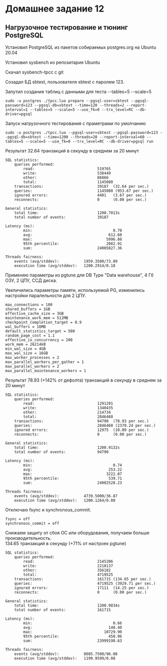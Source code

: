 # Домашнее задание 12
## Нагрузочное тестирование и тюнинг PostgreSQL

Установил PostgreSQL из пакетов собираемых postgres.org на Ubuntu 20.04  

Установил sysbench из репозитария Ubuntu  

Скачал sysbench-tpcc с git  

Созадал БД sbtest, пользователя sbtest с паролем 123.  

Запутил создание таблиц с данными для теста --tables=5 --scale=5

    sudo -u postgres ./tpcc.lua prepare --pgsql-user=sbtest --pgsql-password=123 --pgsql-db=sbtest --time=120 --threads=2 --report-interval=1 --tables=5 --scale=5 --use_fk=0 --trx_level=RC --db-driver=pgsql

Запуск нагрузочного тестирования с праметрами по умолчанию  

    sudo -u postgres ./tpcc.lua --pgsql-user=sbtest --pgsql-password=123 --pgsql-db=sbtest --time=1200 --threads=20 --report-interval=60 --tables=5 --scale=5 --use_fk=0 --trx_level=RC --db-driver=pgsql run

Результат 32.64 транзакций в секунду в среднем за 20 минут  

    SQL statistics:
        queries performed:
            read:                            519765
            write:                           538449
            other:                           86866
            total:                           1145080
        transactions:                        39187  (32.64 per sec.)
        queries:                             1145080 (953.67 per sec.)
        ignored errors:                      4401   (3.67 per sec.)
        reconnects:                          0      (0.00 per sec.)

    General statistics:
        total time:                          1200.7013s
        total number of events:              39187

    Latency (ms):
            min:                                    0.70
            avg:                                  612.60
            max:                                 5996.88
            95th percentile:                     2082.91
            sum:                             24005827.36

    Threads fairness:
        events (avg/stddev):           1959.3500/73.89
        execution time (avg/stddev):   1200.2914/0.18

Применяю параметры из pgtune для DB Type "Data warehouse", 4 Гб ОЗУ, 2 ЦПУ, ССД диска.  

Увеличились параметры памяти, используемой PG, изменились настройки паралельности для 2 ЦПУ.  

    max_connections = 100
    shared_buffers = 1GB
    effective_cache_size = 3GB
    maintenance_work_mem = 512MB
    checkpoint_completion_target = 0.9
    wal_buffers = 16MB
    default_statistics_target = 500
    random_page_cost = 1.1
    effective_io_concurrency = 200
    work_mem = 26214kB
    min_wal_size = 4GB
    max_wal_size = 16GB
    max_worker_processes = 2
    max_parallel_workers_per_gather = 1
    max_parallel_workers = 2
    max_parallel_maintenance_workers = 1

Результат 78.93 (+142% от дефолта) транзакций в секунду в среднем за 20 минут  

    SQL statistics:
        queries performed:
            read:                            1291291
            write:                           1340435
            other:                           214734
            total:                           2846460
        transactions:                        94790  (78.93 per sec.)
        queries:                             2846460 (2370.24 per sec.)
        ignored errors:                      12975  (10.80 per sec.)
        reconnects:                          0      (0.00 per sec.)

    General statistics:
        total time:                          1200.9132s
        total number of events:              94790

    Latency (ms):
            min:                                    0.74
            avg:                                  253.22
            max:                                 3222.07
            95th percentile:                      539.71
            sum:                             24002528.23

    Threads fairness:
        events (avg/stddev):           4739.5000/36.87
        execution time (avg/stddev):   1200.1264/0.08

Отключаю fsync и synchronous_commit.

    fsync = off
    synchronous_commit = off

Снижаем защиту от сбоя ОС или оборудования, получаем больше производительность.  
134.65 транзакций в секунду (+71% от настроек pgtune)

    SQL statistics:
        queries performed:
            read:                            2145206
            write:                           2218137
            other:                           356182
            total:                           4719525
        transactions:                        161715 (134.65 per sec.)
        queries:                             4719525 (3929.71 per sec.)
        ignored errors:                      17111  (14.25 per sec.)
        reconnects:                          0      (0.00 per sec.)

    General statistics:
        total time:                          1200.9834s
        total number of events:              161715

    Latency (ms):
            min:                                    0.66
            avg:                                  148.40
            max:                                10729.90
            95th percentile:                      458.96
            sum:                             23999198.63

    Threads fairness:
        events (avg/stddev):           8085.7500/96.08
        execution time (avg/stddev):   1199.9599/0.08